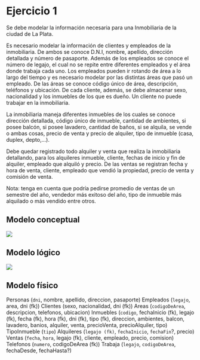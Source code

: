 # Ejercicio 1

Se debe modelar la información necesaria para una Inmobiliaria de la ciudad de La
Plata.

Es necesario modelar la información de clientes y empleados de la inmobiliaria. De ambos
se conoce D.N.I, nombre, apellido, dirección detallada y número de pasaporte. Además de
los empleados se conoce el número de legajo, el cual no se repite entre diferentes
empleados y el área donde trabaja cada uno. Los empleados pueden ir rotando de área a
lo largo del tiempo y es necesario modelar por las distintas áreas que pasó un empleado.
De las áreas se conoce código único de área, descripción, teléfonos y ubicación. De cada
cliente, además, se debe almacenar sexo, nacionalidad y los inmuebles de los que es
dueño. Un cliente no puede trabajar en la inmobiliaria.

La inmobiliaria maneja diferentes inmuebles de los cuales se conoce dirección detallada,
código único de inmueble, cantidad de ambientes, si posee balcón, si posee lavadero,
cantidad de baños, si se alquila, se vende o ambas cosas, precio de venta y precio de
alquiler, tipo de inmueble (casa, duplex, depto,...).

Debe quedar registrado todo alquiler y venta que realiza la inmobiliaria detallando, para los
alquileres inmueble, cliente, fechas de inicio y fin de alquiler, empleado que alquiló y precio.
De las ventas se registran fecha y hora de venta, cliente, empleado que vendió la
propiedad, precio de venta y comisión de venta.

Nota: tenga en cuenta que podría pedirse promedio de ventas de un semestre del año,
vendedor más exitoso del año, tipo de inmueble más alquilado o más vendido entre otros.

## Modelo conceptual
![](https://i.imgur.com/b4nYtDM.png)

## Modelo lógico
![](https://i.imgur.com/dcFKcpd.png)

## Modelo físico
Personas (`dni`, nombre, apellido, direccion, pasaporte)
Empleados (`legajo`, area, dni (fk))
Clientes (sexo, nacionalidad, dni (fk))
Areas (`codigoDeArea`, descripcion, telefonos, ubicacion)
Inmuebles (`codigo`, fechaInicio (fk), legajo (fk), fecha (fk), hora (fk), dni (fk), tipo (fk), direccion, ambientes, balcon, lavadero, banios, alquiler, venta, precioVenta, precioAlquiler, tipo)
TipoInmueble (`tipo`)
Alquileres (`legajo (fk)`, `fechaInicio`, `fechaFin`?, precio)
Ventas (`fecha`, `hora`, legajo (fk), cliente, empleado, precio, comision)
Telefonos (`numero`, codigoDeArea (fk))
Trabaja (`legajo`, `codigoDeArea`, fechaDesde, fechaHasta?)

